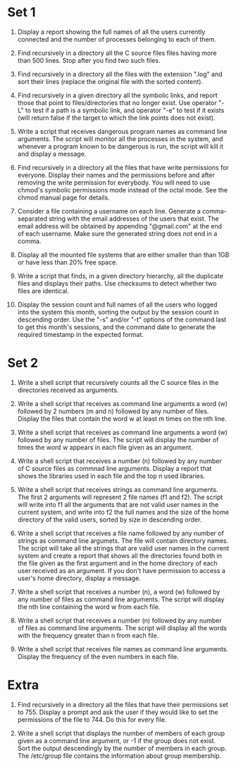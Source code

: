 # Set 1

1) Display a report showing the full names of all the users currently connected and the number of processes belonging to each of them.

2) Find recursively in a directory all the C source files files having more than 500 lines. Stop after you find two such files.

3) Find recursively in a directory all the files with the extension ".log" and sort their lines (replace the original file with the sorted content).

4) Find recursively in a given directory all the symbolic links, and report those that point to files/directories that no longer exist. Use operator "-L" to test if a path is a symbolic link, and operator "-e" to test if it exists (will return false if the target to which the link points does not exist).

5) Write a script that receives dangerous program names as command line arguments. The script will monitor all the processes in the system, and whenever a program known to be dangerous is run, the script will kill it and display a message.

6) Find recursively in a directory all the files that have write permissions for everyone. Display their names and the permissions before and after removing the write permission for everybody. You will need to use chmod's symbolic permissions mode instead of the octal mode. See the chmod manual page for details.

7) Consider a file containing a username on each line. Generate a comma-separated string with the email addresses of the users that exist. The email address will be obtained by appending "@gmail.com" at the end of each username. Make sure the generated string does not end in a comma.

8) Display all the mounted file systems that are either smaller than than 1GB or have less than 20% free space.

9) Write a script that finds, in a given directory hierarchy, all the duplicate files and displays their paths. Use checksums to detect whether two files are identical.

10) Display the session count and full names of all the users who logged into the system this month, sorting the output by the session count in descending order. Use the "-s" and/or "-t" options of the command last to get this month's sessions, and the command date to generate the required timestamp in the expected format.

# Set 2

1) Write a shell script that recursively counts all the C source files in the directories received as arguments.

2) Write a shell script that receives as command line arguments a word (w) followed by 2 numbers (m and n) followed by any number of files. Display the files that contain the word w at least m times on the nth line.

3) Write a shell script that receives as command line arguments a word (w) followed by any number of files. The script will display the number of times the word w appears in each file given as an argument.

4) Write a shell script that receives a number (n) followed by any number of C source files as commnad line arguments. Display a report that shows the libraries used in each file and the top n used libraries.

5) Write a shell script that receives strings as command line arguments. The first 2 arguments will represent 2 file names (f1 and f2). The script will write into f1 all the arguments that are not valid user names in the current system, and write into f2 the full names and the size of the home directory of the valid users, sorted by size in descending order.

6) Write a shell script that receives a file name followed by any number of strings as command line argumets. The file will contain directory names. The script will take all the strings that are valid user names in the current system and create a report that shows all the directories found both in the file given as the first argument and in the home directory of each user received as an argument. If you don't have permission to access a user's home directory, display a message.

7) Write a shell script that receives a number (n), a word (w) followed by any number of files as command line arguments. The script will display the nth line containing the word w from each file.

8) Write a shell script that receives a number (n) followed by any number of files as command line arguments. The script will display all the words with the frequency greater than n from each file.

9) Write a shell script that receives file names as command line arguments. Display the frequency of the even numbers in each file.

# Extra

1) Find recursively in a directory all the files that have their permissions set to 755. Display a prompt and ask the user if they would like to set the permissions of the file to 744. Do this for every file.

2) Write a shell script that displays the number of members of each group given as a command line argument, or -1 if the group does not exist. Sort the output descendingly by the number of members in each group. The /etc/group file contains the information about group membership.
